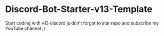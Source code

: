 # Discord-Bot-Starter-v13-Template
Start coding with v13 discord.js don't forget to star repo and subscribe my YouTube channel ;)
